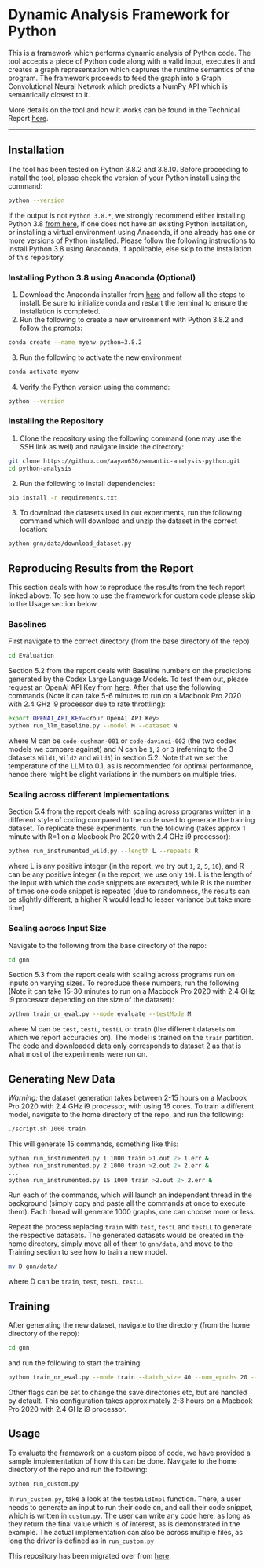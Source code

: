 # Dynamic Analysis Framework for Python

This is a framework which performs dynamic analysis of Python code. The tool accepts a piece of Python code along with a valid input, executes it and creates a graph representation which captures the runtime semantics of the program. The framework proceeds to feed the graph into a Graph Convolutional Neural Network which predicts a NumPy API which is semantically closest to it. 

More details on the tool and how it works can be found in the Technical Report <a href="https://drive.google.com/file/d/1kVi5bVQst01KCZkf_lrV7iaoKnILgkYr/view?usp=sharing">here</a>.

---

## Installation

The tool has been tested on Python 3.8.2 and 3.8.10. Before proceeding to install the tool, please check the version of your Python install using the command: 

```bash
python --version
```

If the output is not `Python 3.8.*`, we strongly recommend either installing Python 3.8 <a href="https://www.python.org/downloads/">from here</a>, if one does not have an existing Python installation, or installing a virtual environment using Anaconda, if one already has one or more versions of Python installed. Please follow the following instructions to install Python 3.8 using Anaconda, if applicable, else skip to the installation of this repository.

### Installing Python 3.8 using Anaconda (Optional)

1. Download the Anaconda installer from <a href="https://docs.conda.io/projects/conda/en/latest/user-guide/install/linux.html">here</a> and follow all the steps to install. Be sure to initialize conda and restart the terminal to ensure the installation is completed.
2. Run the following to create a new environment with Python 3.8.2 and follow the prompts:
```bash
conda create --name myenv python=3.8.2
```
3. Run the following to activate the new environment
```bash
conda activate myenv
```
4. Verify the Python version using the command: 
```bash
python --version
```

### Installing the Repository

1. Clone the repository using the following command (one may use the SSH link as well) and navigate inside the directory:
```bash
git clone https://github.com/aayan636/semantic-analysis-python.git
cd python-analysis
```
2. Run the following to install dependencies:
```bash
pip install -r requirements.txt
```
3. To download the datasets used in our experiments, run the following command which will download and unzip the dataset in the correct location:
```bash
python gnn/data/download_dataset.py
```

## Reproducing Results from the Report

This section deals with how to reproduce the results from the tech report linked above. To see how to use the framework for custom code please skip to the Usage section below.

### Baselines

First navigate to the correct directory (from the base directory of the repo)
```bash
cd Evaluation
```

Section 5.2 from the report deals with Baseline numbers on the predictions generated by the Codex Large Language Models. To test them out, please request an OpenAI API Key from <a href="https://openai.com/api/">here</a>. After that use the following commands (Note it can take 5-6 minutes to run on a Macbook Pro 2020 with 2.4 GHz i9 processor due to rate throttling):
```bash
export OPENAI_API_KEY=<Your OpenAI API Key>
python run_llm_baseline.py --model M --dataset N
```
where M can be `code-cushman-001` or `code-davinci-002` (the two codex models we compare against) and N can be `1`, `2` or `3` (referring to the 3 datasets `Wild1`, `Wild2` and `Wild3`) in section 5.2. Note that we set the temperature of the LLM to 0.1, as is recommended for optimal performance, hence there might be slight variations in the numbers on multiple tries.

### Scaling across different Implementations

Section 5.4 from the report deals with scaling across programs written in a different style of coding compared to the code used to generate the training dataset. To replicate these experiments, run the following (takes approx 1 minute with R=1 on a Macbook Pro 2020 with 2.4 GHz i9 processor):
```bash
python run_instrumented_wild.py --length L --repeats R
```
where L is any positive integer (in the report, we try out `1`, `2`, `5`, `10`), and R can be any positive integer (in the report, we use only `10`). L is the length of the input with which the code snippets are executed, while R is the number of times one code snippet is repeated (due to randomness, the results can be slightly different, a higher R would lead to lesser variance but take more time)

### Scaling across Input Size

Navigate to the following from the base directory of the repo:
```bash
cd gnn
```

Section 5.3 from the report deals with scaling across programs run on inputs on varying sizes. To reproduce these numbers, run the following (Note it can take 15-30 minutes to run on a Macbook Pro 2020 with 2.4 GHz i9 processor depending on the size of the dataset):
```bash
python train_or_eval.py --mode evaluate --testMode M
```
where M can be `test`, `testL`, `testLL` or `train` (the different datasets on which we report accuracies on). The model is trained on the `train` partition. The code and downloaded data only corresponds to dataset 2 as that is what most of the experiments were run on.

## Generating New Data

*Warning:* the dataset generation takes between 2-15 hours on a Macbook Pro 2020 with 2.4 GHz i9 processor, with using 16 cores.
To train a different model, navigate to the home directory of the repo, and run the following:
```bash
./script.sh 1000 train
```
This will generate 15 commands, something like this:
```bash
python run_instrumented.py 1 1000 train >1.out 2> 1.err &
python run_instrumented.py 2 1000 train >2.out 2> 2.err &
...
python run_instrumented.py 15 1000 train >2.out 2> 2.err &
```
Run each of the commands, which will launch an independent thread in the background (simply copy and paste all the commands at once to execute them).
Each thread will generate 1000 graphs, one can choose more or less.

Repeat the process replacing `train` with `test`, `testL` and `testLL` to generate the respective datasets. The generated datasets would be created in the home directory, simply move all of them to `gnn/data`, and move to the Training section to see how to train a new model.
```bash
mv D gnn/data/
```
where D can be `train`, `test`, `testL`, `testLL`

## Training

After generating the new dataset, navigate to the directory (from the home directory of the repo):
```bash
cd gnn
```
and run the following to start the training:
```bash
python train_or_eval.py --mode train --batch_size 40 --num_epochs 20 --data_path data
```
Other flags can be set to change the save directories etc, but are handled by default. This configuration takes approximately 2-3 hours on a Macbook Pro 2020 with 2.4 GHz i9 processor.

## Usage

To evaluate the framework on a custom piece of code, we have provided a sample implementation of how this can be done. Navigate to the home directory of the repo and run the following:
```bash
python run_custom.py
```
In `run_custom.py`, take a look at the `testWildImpl` function. There, a user needs to generate an input to run their code on, and call their code snippet, which is written in `custom.py`. The user can write any code here, as long as they return the final value which is of interest, as is demonstrated in the example. The actual implementation can also be across multiple files, as long the driver is defined as in `run_custom.py`

This repository has been migrated over from <a href="https://github.com/shadaj/python-analysis">here</a>.
